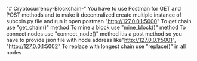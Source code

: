 "# Cryptocurrency-Blockchain-" 
You have to use Postman for GET and POST methods and to make it decentralized create multiple instance of subcoin.py file and run it 
open postman "http://127.0.0.1:5000"
To get chain use "get_chain()" method
To mine a block use "mine_block()" method
To connect nodes use "connect_node()" method itis a post method so you have to provide json file with node address like"http://127.0.0.1:5001", "http://127.0.0.1:5002"
To replace with longest chain use "replace()" in all nodes
